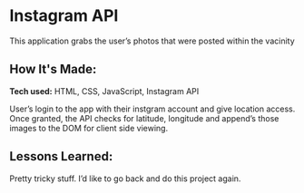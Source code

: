 # Instagram API

This application grabs the user’s photos that were posted within the vacinity

## How It's Made:

**Tech used:** HTML, CSS, JavaScript, Instagram API

User’s login to the app with their instgram account and give location access. Once granted, the API checks for latitude, longitude and append’s those images to the DOM for client side viewing.

## Lessons Learned:
Pretty tricky stuff. I’d like to go back and do this project again.
